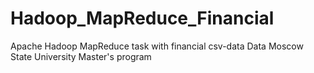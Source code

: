 # Hadoop_MapReduce_Financial
Apache Hadoop MapReduce task with financial csv-data Data Moscow State University Master's program
